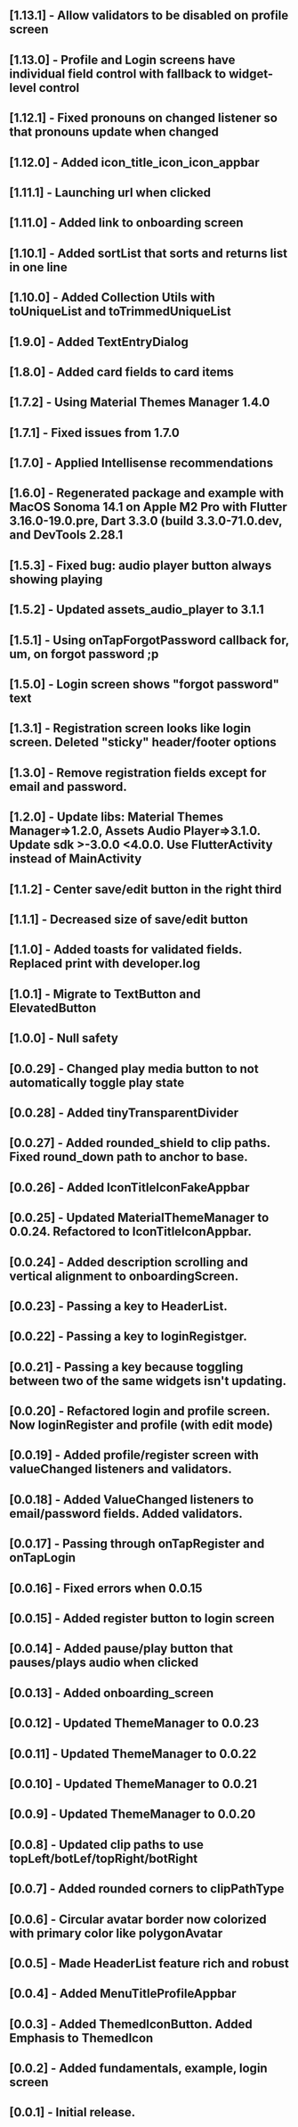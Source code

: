 ## [1.13.1] - Allow validators to be disabled on profile screen
## [1.13.0] - Profile and Login screens have individual field control with fallback to widget-level control
## [1.12.1] - Fixed pronouns on changed listener so that pronouns update when changed
## [1.12.0] - Added icon_title_icon_icon_appbar
## [1.11.1] - Launching url when clicked
## [1.11.0] - Added link to onboarding screen
## [1.10.1] - Added sortList that sorts and returns list in one line
## [1.10.0] - Added Collection Utils with toUniqueList and toTrimmedUniqueList
## [1.9.0]  - Added TextEntryDialog
## [1.8.0]  - Added card fields to card items
## [1.7.2]  - Using Material Themes Manager 1.4.0
## [1.7.1]  - Fixed issues from 1.7.0
## [1.7.0]  - Applied Intellisense recommendations
## [1.6.0]  - Regenerated package and example with MacOS Sonoma 14.1 on Apple M2 Pro with Flutter 3.16.0-19.0.pre, Dart 3.3.0 (build 3.3.0-71.0.dev, and DevTools 2.28.1 
## [1.5.3]  - Fixed bug: audio player button always showing playing
## [1.5.2]  - Updated assets_audio_player to 3.1.1
## [1.5.1]  - Using onTapForgotPassword callback for, um, on forgot password ;p
## [1.5.0]  - Login screen shows "forgot password" text
## [1.3.1]  - Registration screen looks like login screen. Deleted "sticky" header/footer options
## [1.3.0]  - Remove registration fields except for email and password.
## [1.2.0]  - Update libs: Material Themes Manager=>1.2.0, Assets Audio Player=>3.1.0. Update sdk >-3.0.0 <4.0.0. Use FlutterActivity instead of MainActivity
## [1.1.2]  - Center save/edit button in the right third
## [1.1.1]  - Decreased size of save/edit button
## [1.1.0]  - Added toasts for validated fields. Replaced print with developer.log
## [1.0.1]  - Migrate to TextButton and ElevatedButton
## [1.0.0]  - Null safety
## [0.0.29] - Changed play media button to not automatically toggle play state
## [0.0.28] - Added tinyTransparentDivider
## [0.0.27] - Added rounded_shield to clip paths. Fixed round_down path to anchor to base.
## [0.0.26] - Added IconTitleIconFakeAppbar
## [0.0.25] - Updated MaterialThemeManager to 0.0.24. Refactored to IconTitleIconAppbar.
## [0.0.24] - Added description scrolling and vertical alignment to onboardingScreen.
## [0.0.23] - Passing a key to HeaderList.
## [0.0.22] - Passing a key to loginRegistger.
## [0.0.21] - Passing a key because toggling between two of the same widgets isn't updating.
## [0.0.20] - Refactored login and profile screen. Now loginRegister and profile (with edit mode)
## [0.0.19] - Added profile/register screen with valueChanged listeners and validators.
## [0.0.18] - Added ValueChanged listeners to email/password fields. Added validators.
## [0.0.17] - Passing through onTapRegister and onTapLogin
## [0.0.16] - Fixed errors when 0.0.15
## [0.0.15] - Added register button to login screen
## [0.0.14] - Added pause/play button that pauses/plays audio when clicked
## [0.0.13] - Added onboarding_screen
## [0.0.12] - Updated ThemeManager to 0.0.23
## [0.0.11] - Updated ThemeManager to 0.0.22
## [0.0.10] - Updated ThemeManager to 0.0.21
## [0.0.9] - Updated ThemeManager to 0.0.20
## [0.0.8] - Updated clip paths to use topLeft/botLef/topRight/botRight
## [0.0.7] - Added rounded corners to clipPathType
## [0.0.6] - Circular avatar border now colorized with primary color like polygonAvatar
## [0.0.5] - Made HeaderList feature rich and robust
## [0.0.4] - Added MenuTitleProfileAppbar
## [0.0.3] - Added ThemedIconButton. Added Emphasis to ThemedIcon
## [0.0.2] - Added fundamentals, example, login screen
## [0.0.1] - Initial release.